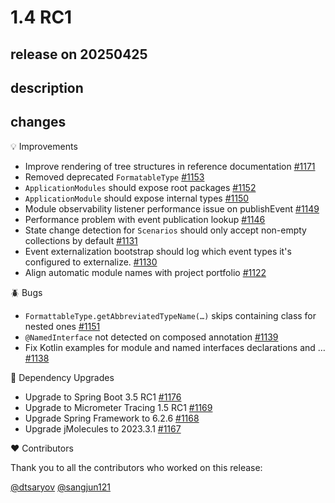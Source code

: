 # 1.4 RC1

## release on 20250425

## description

## changes

💡 Improvements

* Improve rendering of tree structures in reference documentation <a href="https://github.com/spring-projects/spring-modulith/issues/1171" data-hovercard-type="issue" data-hovercard-url="/spring-projects/spring-modulith/issues/1171/hovercard">#1171</a>
* Removed deprecated <code>FormatableType</code> <a href="https://github.com/spring-projects/spring-modulith/issues/1153" data-hovercard-type="issue" data-hovercard-url="/spring-projects/spring-modulith/issues/1153/hovercard">#1153</a>
* <code>ApplicationModules</code> should expose root packages <a href="https://github.com/spring-projects/spring-modulith/issues/1152" data-hovercard-type="issue" data-hovercard-url="/spring-projects/spring-modulith/issues/1152/hovercard">#1152</a>
* <code>ApplicationModule</code> should expose internal types <a href="https://github.com/spring-projects/spring-modulith/issues/1150" data-hovercard-type="issue" data-hovercard-url="/spring-projects/spring-modulith/issues/1150/hovercard">#1150</a>
* Module observability listener performance issue on publishEvent <a href="https://github.com/spring-projects/spring-modulith/issues/1149" data-hovercard-type="issue" data-hovercard-url="/spring-projects/spring-modulith/issues/1149/hovercard">#1149</a>
* Performance problem with event publication lookup <a href="https://github.com/spring-projects/spring-modulith/issues/1146" data-hovercard-type="issue" data-hovercard-url="/spring-projects/spring-modulith/issues/1146/hovercard">#1146</a>
* State change detection for <code>Scenarios</code> should only accept non-empty collections by default <a href="https://github.com/spring-projects/spring-modulith/issues/1131" data-hovercard-type="issue" data-hovercard-url="/spring-projects/spring-modulith/issues/1131/hovercard">#1131</a>
* Event externalization bootstrap should log which event types it's configured to externalize. <a href="https://github.com/spring-projects/spring-modulith/issues/1130" data-hovercard-type="issue" data-hovercard-url="/spring-projects/spring-modulith/issues/1130/hovercard">#1130</a>
* Align automatic module names with project portfolio <a href="https://github.com/spring-projects/spring-modulith/issues/1122" data-hovercard-type="issue" data-hovercard-url="/spring-projects/spring-modulith/issues/1122/hovercard">#1122</a>

🪲 Bugs

* <code>FormattableType.getAbbreviatedTypeName(…)</code> skips containing class for nested ones <a href="https://github.com/spring-projects/spring-modulith/issues/1151" data-hovercard-type="issue" data-hovercard-url="/spring-projects/spring-modulith/issues/1151/hovercard">#1151</a>
* <code>@NamedInterface</code> not detected on composed annotation <a href="https://github.com/spring-projects/spring-modulith/issues/1139" data-hovercard-type="issue" data-hovercard-url="/spring-projects/spring-modulith/issues/1139/hovercard">#1139</a>
* Fix Kotlin examples for module and named interfaces declarations and … <a href="https://github.com/spring-projects/spring-modulith/pull/1138" data-hovercard-type="pull_request" data-hovercard-url="/spring-projects/spring-modulith/pull/1138/hovercard">#1138</a>

🔨 Dependency Upgrades

* Upgrade to Spring Boot 3.5 RC1 <a href="https://github.com/spring-projects/spring-modulith/issues/1176" data-hovercard-type="issue" data-hovercard-url="/spring-projects/spring-modulith/issues/1176/hovercard">#1176</a>
* Upgrade to Micrometer Tracing 1.5 RC1 <a href="https://github.com/spring-projects/spring-modulith/issues/1169" data-hovercard-type="issue" data-hovercard-url="/spring-projects/spring-modulith/issues/1169/hovercard">#1169</a>
* Upgrade Spring Framework to 6.2.6 <a href="https://github.com/spring-projects/spring-modulith/issues/1168" data-hovercard-type="issue" data-hovercard-url="/spring-projects/spring-modulith/issues/1168/hovercard">#1168</a>
* Upgrade jMolecules to 2023.3.1 <a href="https://github.com/spring-projects/spring-modulith/issues/1167" data-hovercard-type="issue" data-hovercard-url="/spring-projects/spring-modulith/issues/1167/hovercard">#1167</a>

❤️ Contributors

Thank you to all the contributors who worked on this release:

<a class="user-mention notranslate" data-hovercard-type="user" data-hovercard-url="/users/dtsaryov/hovercard" data-octo-click="hovercard-link-click" data-octo-dimensions="link_type:self" href="https://github.com/dtsaryov">@dtsaryov</a> <a class="user-mention notranslate" data-hovercard-type="user" data-hovercard-url="/users/sangjun121/hovercard" data-octo-click="hovercard-link-click" data-octo-dimensions="link_type:self" href="https://github.com/sangjun121">@sangjun121</a>

